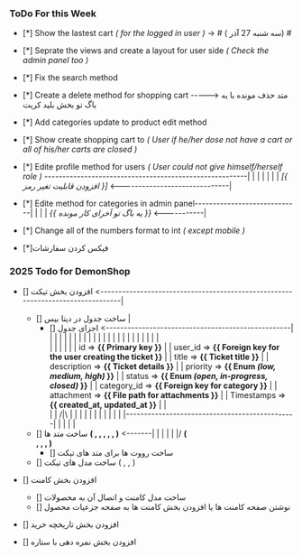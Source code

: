 ### ToDo For this Week

-   [*] Show the lastest cart _( for the logged in user )_ -> # ( سه شنبه 27 آذر) #
-   [*] Seprate the views and create a layout for user side _( Check the admin panel too )_
-   [*] Fix the search method
-   [*] Create a delete method for shopping cart -----> متد حذف مونده با یه باگ تو بخش بلید کریت
-   [*] Add categories update to product edit method
-   [*] Show create shopping cart to _( User if he/her dose not have a cart or all of his/her carts are closed )_
-   [*] Edite profile method for users _( User could not give himself/herself role )_ --------------------------------------------------------|
    |
    |
    |
    |
    |
    |
    _[{ افزودن قابلیت تغیر رمز }]_ <------------------------------|

-   [*] Edite method for categories in admin panel-----------------------------|
    |
    |
    |
    _{{ یه باگ تو آخرای کار مونده }}_ <-----------|

-   [*] Change all of the numbers format to int _( except mobile )_
-   [*]فیکس کردن سفارشات

### 2025 Todo for DemonShop

-   [] افزودن بخش تیکت <--------------------------------------------------------------------------------|
    -   [] ساخت جدول در دیتا بیس                                                                        |
        - [] اجزای جدول <---------------------------------------------------|                           |
                                                                            |                           |
                                                                            |                           |
                                                                            |                           |
                                                                            |                           |
                                                                            |                           |
                                                                            |                           |
                                                                            |                           |
                                                                            |                           |
                                                                            |                           |
                                                                            |                           |
                                                                            |                           |   
                                                                            |                           |
                                                                            |                           |
                                                                            |                           |
        id => **{{ Primary key }}**                                         |                           |
        user_id => **{{ Foreign key for the user creating the ticket }}**   |                           |
        title => **{{ Ticket title }}**                                     |                           |       
        description => **{{ Ticket details }}**                             |                           |
        priority => **{{ Enum _(low, medium, high)_ }}**                    |                           |
        status => **{{ Enum _(open, in-progress, closed)_ }}**              |                           |
        category_id => **{{ Foreign key for category }}**                   |                           |
        attachment => **{{ File path for attachments }}**                   |                           |
        Timestamps => **{{ created_at, updated_at }}**                      |                           |       
                                                                            |                           |
                           /|\                                              |                           |
                            |                                               |                           |
                            |                                               |                           |
                            |                                               |                           |
                            |-----------------------------------------------|                           |
                                                                                                        |
                                                                                                        |
                                                                                                        |
    - [] ساخت متد ها **( <store> , <index> , <show> , <update> , <destroy> , <changeStatus> )** <-------|
                                                    |
                                                    |
                                                    |
                                                    |
                                                   \|/
                      **( <search> , <uploadAttachment> , <addContent> , <export> )**  
        - [] ساخت رووت ها برای متد های تیکت
    - [] ساخت مدل های تیکت ( <User> , <Category> , <Ticket> )












-   [] افزودن بخش کامنت
    -   [] ساخت مدل کامنت و اتصال آن به محصولات
    -   [] نوشتن صفحه کامنت ها یا افزودن بخش کامنت ها به صفحه جزعیات محصول
-   [] افزودن بخش تاریخچه خرید
-   [] افزودن بخش نمره دهی با ستاره
